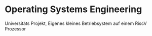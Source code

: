 # Operating Systems Engineering
Universitäts Projekt, Eigenes kleines Betriebsystem auf einem RiscV Prozessor
